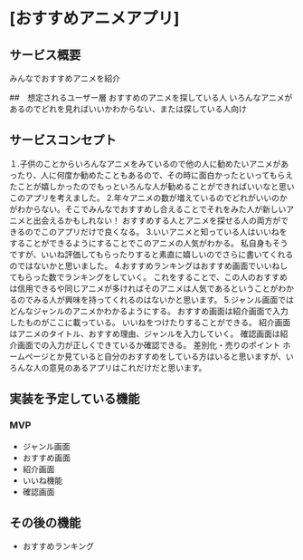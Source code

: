 # [おすすめアニメアプリ]

## サービス概要
みんなでおすすめアニメを紹介

##　想定されるユーザー層
おすすめのアニメを探している人
いろんなアニメがあるのでどれを見ればいいかわからない、または探している人向け

## サービスコンセプト
１.子供のことからいろんなアニメをみているので他の人に勧めたいアニメがあったり、人に何度か勧めたこともあるので、その時に面白かったといってもらえたことが嬉しかったのでもっといろんな人が勧めることができればいいなと思いこのアプリを考えました。
2.年々アニメの数が増えているのでどれがいいのかがわからない。そこでみんなでおすすめし合えることでそれをみた人が新しいアニメと出会えるかもしれない！
おすすめする人とアニメを探せる人の両方ができるのでこのアプリだけで良くなる。
3.いいアニメと知っている人はいいねをすることができるようにすることでこのアニメの人気がわかる。
私自身もそうですが、いいね評価してもらったりすると素直に嬉しいのでさらに書いてくれるのではないかと思いました。
4.おすすめランキングはおすすめ画面でいいねしてもらった数でランキングをしていく。
これをすることで、この人のおすすめは信用できるや同じアニメが多ければそのアニメは人気であるということがわかるのでみる人が興味を持ってくれるのはないかと思います。
5.ジャンル画面ではどんなジャンルのアニメかわかるようにする。
おすすめ画面は紹介画面で入力したものがここに載っている。
いいねをつけたりすることができる。
紹介画面はアニメのタイトル、おすすめ理由、ジャンルを入力していく。
確認画面は紹介画面での入力が正しくできているか確認できる。
差別化・売りのポイント
ホームページとか見ていると自分のおすすめをしている方はいると思いますが、いろんな人の意見のあるアプリはこれだけだと思います。
## 実装を予定している機能
### MVP
* ジャンル画面
* おすすめ画面
* 紹介画面
* いいね機能
* 確認画面
## その後の機能
* おすすめランキング